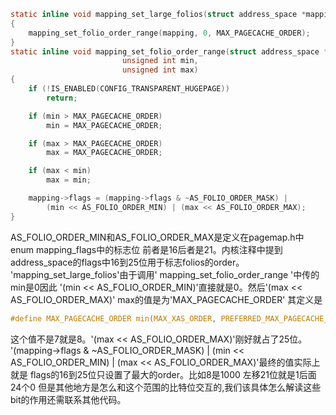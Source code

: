 ```C
static inline void mapping_set_large_folios(struct address_space *mapping)
{
	mapping_set_folio_order_range(mapping, 0, MAX_PAGECACHE_ORDER);
}
static inline void mapping_set_folio_order_range(struct address_space *mapping,
						 unsigned int min,
						 unsigned int max)
{
	if (!IS_ENABLED(CONFIG_TRANSPARENT_HUGEPAGE))
		return;

	if (min > MAX_PAGECACHE_ORDER)
		min = MAX_PAGECACHE_ORDER;

	if (max > MAX_PAGECACHE_ORDER)
		max = MAX_PAGECACHE_ORDER;

	if (max < min)
		max = min;

	mapping->flags = (mapping->flags & ~AS_FOLIO_ORDER_MASK) |
		(min << AS_FOLIO_ORDER_MIN) | (max << AS_FOLIO_ORDER_MAX);
}
```
AS_FOLIO_ORDER_MIN和AS_FOLIO_ORDER_MAX是定义在pagemap.h中enum mapping_flags中的标志位
前者是16后者是21。内核注释中提到address_space的flags中16到25位用于标志folios的order。
'mapping_set_large_folios'由于调用' mapping_set_folio_order_range '中传的min是0因此
'(min << AS_FOLIO_ORDER_MIN)'直接就是0。然后'(max << AS_FOLIO_ORDER_MAX)'
max的值是为'MAX_PAGECACHE_ORDER'
其定义是
```C
#define MAX_PAGECACHE_ORDER	min(MAX_XAS_ORDER, PREFERRED_MAX_PAGECACHE_ORDER)
```
这个值不是7就是8。'(max << AS_FOLIO_ORDER_MAX)'刚好就占了25位。
'(mapping->flags & ~AS_FOLIO_ORDER_MASK) |
		(min << AS_FOLIO_ORDER_MIN) | (max << AS_FOLIO_ORDER_MAX)'最终的值实际上就是
flags的16到25位只设置了最大的order。比如8是1000 左移21位就是1后面24个0
但是其他地方是怎么和这个范围的比特位交互的,我们该具体怎么解读这些bit的作用还需联系其他代码。

